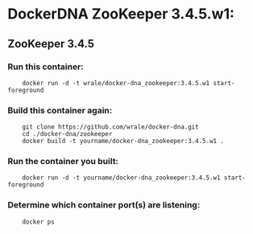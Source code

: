 
# DockerDNA ZooKeeper 3.4.5.w1:
## ZooKeeper 3.4.5

### Run this container:

        docker run -d -t wrale/docker-dna_zookeeper:3.4.5.w1 start-foreground

### Build this container again:

        git clone https://github.com/wrale/docker-dna.git
        cd ./docker-dna/zookeeper
        docker build -t yourname/docker-dna_zookeeper:3.4.5.w1 .

### Run the container you built:

        docker run -d -t yourname/docker-dna_zookeeper:3.4.5.w1 start-foreground 

### Determine which container port(s) are listening:

        docker ps
